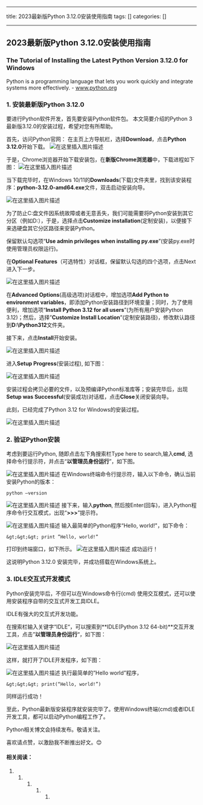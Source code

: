 
--- 
title:  2023最新版Python 3.12.0安装使用指南 
tags: []
categories: [] 

---
## 2023最新版Python 3.12.0安装使用指南

### The Tutorial of Installing the Latest Python Version 3.12.0 for Windows

>  
 Python is a programming language that lets you work quickly and integrate systems more effectively. - www.python.org 


### 1. 安装最新版Python 3.12.0

要进行Python软件开发，首先要安装Python软件包。 本文简要介绍的Python 3最新版3.12.0的安装过程，希望对您有所帮助。

首先，访问Python官网： 在主页上方导航栏，选择**Download**，点击**Python 3.12.0**开始下载。 <img src="https://img-blog.csdnimg.cn/8501fec51b654a40aa3c320df7c81d59.png" alt="在这里插入图片描述">

于是，Chrome浏览器开始下载安装包，在**新版Chrome浏览器**中，下载进程如下图： <img src="https://img-blog.csdnimg.cn/e7cf06b6dec444e6b5aeecc6ddeb3b10.png" alt="在这里插入图片描述">

当下载完毕时，在Windows 10/11的**Downloads**(下载)文件夹里，找到该安装程序：**python-3.12.0-amd64.exe**文件，双击启动安装向导。

<img src="https://img-blog.csdnimg.cn/0ce2b1ba68f241eab54f9f22359aecc9.png" alt="在这里插入图片描述">

为了防止C:盘文件因系统故障或者无意丢失，我们可能需要将Python安装到其它分区（例如D:），于是，选择点击**Customize installation**(定制安装)，以便接下来选硬盘其它分区路径来安装Python。

保留默认勾选项“**Use admin privileges when installing py.exe**”(安装py.exe时使用管理员权限运行)。

在**Optional Features**（可选特性）对话框，保留默认勾选的四个选项，点击Next进入下一步。

<img src="https://img-blog.csdnimg.cn/1738e448c5c9469195da988cea319c99.png" alt="在这里插入图片描述">

在**Advanced Options**(高级选项)对话框中，增加选项**Add Python to environment variables**，即添加Python安装路径到环境变量；同时，为了使用便利，增加选项“**Install Python 3.12 for all users**”(为所有用户安装Python 3.12)；然后，选择”**Customize Install Location**”(定制安装路径)，修改默认路径到**D:\Python312**文件夹。

接下来，点击**Install**开始安装。

<img src="https://img-blog.csdnimg.cn/aff15c9cd3e849fdb1b2bea8a9428289.png" alt="在这里插入图片描述">

进入**Setup Progress**(安装过程), 如下图：

<img src="https://img-blog.csdnimg.cn/2f9c1467fac14a819826bbcc92138e90.png" alt="在这里插入图片描述">

安装过程会拷贝必要的文件，以及预编译Python标准库等；安装完毕后，出现**Setup was Successful**(安装成功)对话框，点击**Close**关闭安装向导。

此刻，已经完成了Python 3.12 for Windows的安装过程。

<img src="https://img-blog.csdnimg.cn/a5bd8a9121064837ab10919eccef9f9f.png" alt="在这里插入图片描述">

### 2. 验证Python安装

考虑到要运行Python, 随即点击左下角搜索栏Type here to search,输入**cmd**, 选择命令行提示符，并点击“**以管理员身份运行**”，如下图。

<img src="https://img-blog.csdnimg.cn/34151334d6d946b181df46142bb1962f.png" alt="在这里插入图片描述"> 在Windows终端命令行提示符，输入以下命令，确认当前安装Python的版本：

```
python –version

```

<img src="https://img-blog.csdnimg.cn/a34502d416314df2a5f523542971d7df.png" alt="在这里插入图片描述"> 接下来，输入**python**, 然后按Enter(回车)，进入Python程序命令行交互模式，出现“**&gt;&gt;&gt;**”提示符。

<img src="https://img-blog.csdnimg.cn/8261dff22266484a997ae6c79f47e2bd.png" alt="在这里插入图片描述"> 输入最简单的Python程序“Hello, world!"，如下命令：

```
&gt;&gt;&gt; print ”Hello, world!”

```

打印到终端窗口，如下所示。 <img src="https://img-blog.csdnimg.cn/29e3b6c285954556b66f8b768c21a1ba.png" alt="在这里插入图片描述"> 成功运行！

这说明Python 3.12.0 安装完毕，并成功搭载在Windows系统上。

### 3. IDLE交互式开发模式

Python安装完毕后，不但可以在Windows命令行(cmd) 使用交互模式，还可以使用安装程序自带的交互式开发工具IDLE。

>  
 IDLE有强大的交互式开发功能。 


在搜索栏输入关键字“IDLE“，可以搜索到**IDLE(Python 3.12 64-bit)**交互开发工具，点击”**以管理员身份运行**“，如下图：

<img src="https://img-blog.csdnimg.cn/f6d910bae476486da7849eb2bf9aabf3.png" alt="在这里插入图片描述">

这样，就打开了IDLE开发程序，如下图：

<img src="https://img-blog.csdnimg.cn/31d3dba761364cf6ab7ab1732975e90c.png" alt="在这里插入图片描述"> 执行最简单的”Hello world”程序，

```
&gt;&gt;&gt; print(“Hello, world!”)

```

同样运行成功！

至此，Python最新版安装程序就安装完毕了。使用Windows终端(cmd)或者IDLE开发工具，都可以启动Python编程工作了。

Python相关博文会持续发布。敬请关注。

喜欢请点赞，以激励我不断推出好文。😊

#### 相关阅读：
1. 1. 1. 1. 1. 
